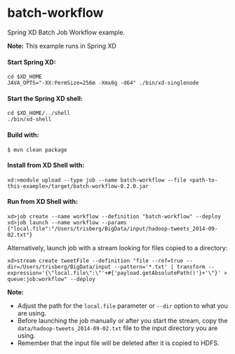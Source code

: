 batch-workflow
==============

Spring XD Batch Job Workflow example.

**Note:** 
This example runs in Spring XD

#### Start Spring XD:

    cd $XD_HOME
    JAVA_OPTS="-XX:PermSize=256m -Xmx8g -d64" ./bin/xd-singlenode

#### Start the Spring XD shell:

    cd $XD_HOME/../shell
    ./bin/xd-shell

#### Build with:

    $ mvn clean package

#### Install from XD Shell with:

    xd:>module upload --type job --name batch-workflow --file <path-to-this-example>/target/batch-workflow-0.2.0.jar

#### Run from XD Shell with:

    xd>job create --name workflow --definition "batch-workflow" --deploy
    xd>job launch --name workflow --params {"local.file":"/Users/trisberg/BigData/input/hadoop-tweets_2014-09-02.txt"}

Alternatively, launch job with a stream looking for files copied to a directory:

    xd>stream create tweetFile --definition "file --ref=true --dir=/Users/trisberg/BigData/input --pattern='*.txt' | transform --expression='{\"local.file\":\"'+#{'payload.getAbsolutePath()'}+'\"}' > queue:job:workflow" --deploy


**Note:** 

* Adjust the path for the `local.file` parameter or `--dir` option to what you are using.
* Before launching the job manually or after you start the stream, copy the `data/hadoop-tweets_2014-09-02.txt` file to the input directory you are using.
* Remember that the input file will be deleted after it is copied to HDFS.
